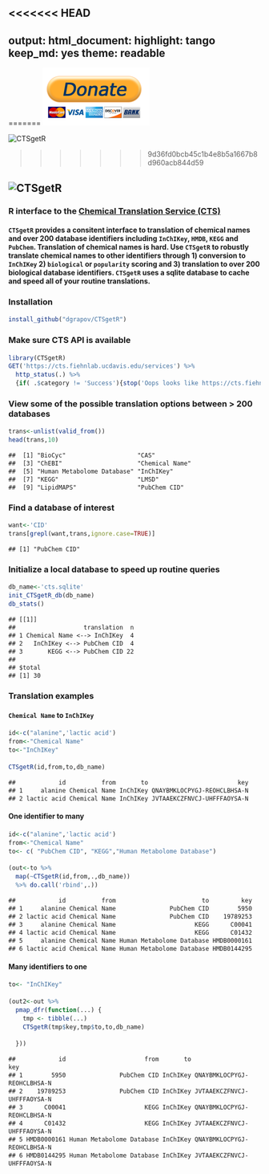 <<<<<<< HEAD
---
output:
  html_document:
    highlight: tango
    keep_md: yes
    theme: readable
---
=======
[![paypal](https://raw.githubusercontent.com/dgrapov/CDS/gh-pages/www/images/donate.png)](http://createdatasol.com/)

![CTSgetR](https://github.com/dgrapov/CTSgetR/blob/master/etc/ctsgetR_logo.png?raw=true)
>>>>>>> 9d36fd0bcb45c1b4e8b5a1667b8d960acb844d59



## ![CTSgetR](https://github.com/dgrapov/CTSgetR/blob/master/etc/ctsgetR_logo.png?raw=true)

### R interface to the [Chemical Translation Service (CTS)](http://cts.fiehnlab.ucdavis.edu/)

#### `CTSgetR` provides a consitent interface to translation of chemical names and over 200 database identifiers including `InChIKey`, `HMDB`, `KEGG` and `PubChem`. Translation of chemical names is hard. Use `CTSgetR` to robustly translate chemical names to other identifiers through 1) conversion to `InChIKey` 2) `biological` or `popularity` scoring and 3) translation to over 200 biological database identifiers. `CTSgetR` uses a sqlite database to cache and speed all of your routine translations.

### Installation

```r
install_github("dgrapov/CTSgetR")
```

### Make sure CTS API is available

```r
library(CTSgetR)
GET('https://cts.fiehnlab.ucdavis.edu/services') %>%
  http_status(.) %>%
  {if( .$category != 'Success'){stop('Oops looks like https://cts.fiehnlab.ucdavis.edu/services is down!') }} 
```

### View some of the possible translation options between > 200 databases

```r
trans<-unlist(valid_from())
head(trans,10)
```

```
##  [1] "BioCyc"                    "CAS"                      
##  [3] "ChEBI"                     "Chemical Name"            
##  [5] "Human Metabolome Database" "InChIKey"                 
##  [7] "KEGG"                      "LMSD"                     
##  [9] "LipidMAPS"                 "PubChem CID"
```

### Find a database of interest

```r
want<-'CID'
trans[grepl(want,trans,ignore.case=TRUE)]
```

```
## [1] "PubChem CID"
```


### Initialize a local database to speed up routine queries

```r
db_name<-'cts.sqlite'
init_CTSgetR_db(db_name)
db_stats()
```

```
## [[1]]
##                   translation  n
## 1 Chemical Name <--> InChIKey  4
## 2   InChIKey <--> PubChem CID  4
## 3       KEGG <--> PubChem CID 22
## 
## $total
## [1] 30
```


### Translation examples

#### `Chemical Name` to `InChIKey`

```r
id<-c("alanine",'lactic acid')
from<-"Chemical Name"
to<-"InChIKey"

CTSgetR(id,from,to,db_name)
```

```
##            id          from       to                         key
## 1     alanine Chemical Name InChIKey QNAYBMKLOCPYGJ-REOHCLBHSA-N
## 2 lactic acid Chemical Name InChIKey JVTAAEKCZFNVCJ-UHFFFAOYSA-N
```

#### One identifier to many

```r
id<-c("alanine",'lactic acid')
from<-"Chemical Name"
to<- c( "PubChem CID", "KEGG","Human Metabolome Database")

(out<-to %>%
  map(~CTSgetR(id,from,.,db_name)) 
  %>% do.call('rbind',.))
```

```
##            id          from                        to         key
## 1     alanine Chemical Name               PubChem CID        5950
## 2 lactic acid Chemical Name               PubChem CID    19789253
## 3     alanine Chemical Name                      KEGG      C00041
## 4 lactic acid Chemical Name                      KEGG      C01432
## 5     alanine Chemical Name Human Metabolome Database HMDB0000161
## 6 lactic acid Chemical Name Human Metabolome Database HMDB0144295
```



#### Many identifiers to one

```r
to<- "InChIKey"

(out2<-out %>%
  pmap_dfr(function(...) {
    tmp <- tibble(...)
    CTSgetR(tmp$key,tmp$to,to,db_name)
  
  }))
```

```
##            id                      from       to                         key
## 1        5950               PubChem CID InChIKey QNAYBMKLOCPYGJ-REOHCLBHSA-N
## 2    19789253               PubChem CID InChIKey JVTAAEKCZFNVCJ-UHFFFAOYSA-N
## 3      C00041                      KEGG InChIKey QNAYBMKLOCPYGJ-REOHCLBHSA-N
## 4      C01432                      KEGG InChIKey JVTAAEKCZFNVCJ-UHFFFAOYSA-N
## 5 HMDB0000161 Human Metabolome Database InChIKey QNAYBMKLOCPYGJ-REOHCLBHSA-N
## 6 HMDB0144295 Human Metabolome Database InChIKey JVTAAEKCZFNVCJ-UHFFFAOYSA-N
```

